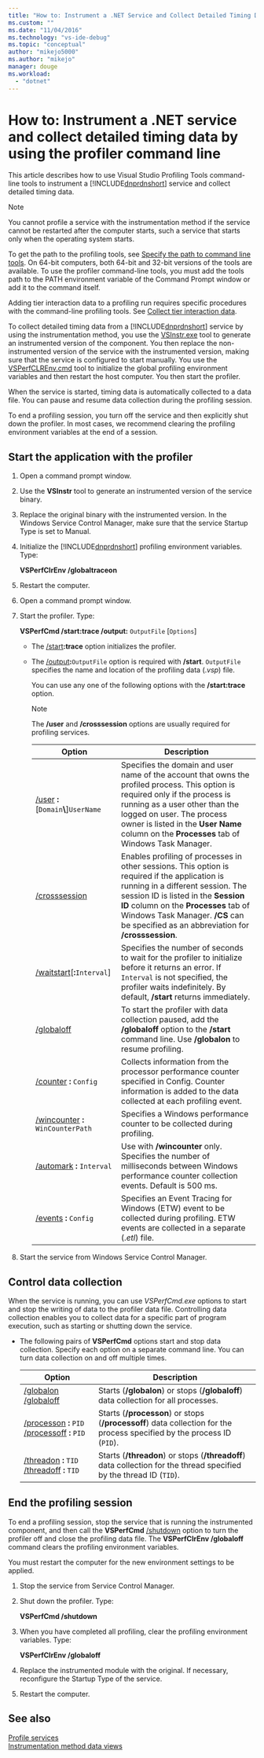 ```yaml
---
title: "How to: Instrument a .NET Service and Collect Detailed Timing Data by Using the Profiler Command Line | Microsoft Docs"
ms.custom: ""
ms.date: "11/04/2016"
ms.technology: "vs-ide-debug"
ms.topic: "conceptual"
author: "mikejo5000"
ms.author: "mikejo"
manager: douge
ms.workload: 
  - "dotnet"
---
```

# How to: Instrument a .NET service and collect detailed timing data by using the profiler command line

This article describes how to use Visual Studio Profiling Tools command-line tools to instrument a [!INCLUDE[dnprdnshort](../code-quality/includes/dnprdnshort_md.md)] service and collect detailed timing data.

> [!NOTE]
> You cannot profile a service with the instrumentation method if the service cannot be restarted after the computer starts, such a service that starts only when the operating system starts.
> 
> To get the path to the profiling tools, see [Specify the path to command line tools](../profiling/specifying-the-path-to-profiling-tools-command-line-tools.md). On 64-bit computers, both 64-bit and 32-bit versions of the tools are available. To use the profiler command-line tools, you must add the tools path to the PATH environment variable of the Command Prompt window or add it to the command itself.
>
> Adding tier interaction data to a profiling run requires specific procedures with the command-line profiling tools. See [Collect tier interaction data](../profiling/adding-tier-interaction-data-from-the-command-line.md).

To collect detailed timing data from a [!INCLUDE[dnprdnshort](../code-quality/includes/dnprdnshort_md.md)] service by using the instrumentation method, you use the [VSInstr.exe](../profiling/vsinstr.md) tool to generate an instrumented version of the component. You then replace the non-instrumented version of the service with the instrumented version, making sure that the service is configured to start manually. You use the [VSPerfCLREnv.cmd](../profiling/vsperfclrenv.md) tool to initialize the global profiling environment variables and then restart the host computer. You then start the profiler.

When the service is started, timing data is automatically collected to a data file. You can pause and resume data collection during the profiling session.

To end a profiling session, you turn off the service and then explicitly shut down the profiler. In most cases, we recommend clearing the profiling environment variables at the end of a session.

## Start the application with the profiler

1. Open a command prompt window.

2. Use the **VSInstr** tool to generate an instrumented version of the service binary.

3. Replace the original binary with the instrumented version. In the Windows Service Control Manager, make sure that the service Startup Type is set to Manual.

4. Initialize the [!INCLUDE[dnprdnshort](../code-quality/includes/dnprdnshort_md.md)] profiling environment variables. Type:

     **VSPerfClrEnv /globaltraceon**

5. Restart the computer.

6. Open a command prompt window.

7. Start the profiler. Type:

     **VSPerfCmd /start:trace /output:** `OutputFile` [`Options`]

   - The [/start](../profiling/start.md)**:trace** option initializes the profiler.

   - The [/output](../profiling/output.md)**:**`OutputFile` option is required with **/start**. `OutputFile` specifies the name and location of the profiling data (.*vsp*) file.

     You can use any one of the following options with the **/start:trace** option.

     > [!NOTE]
     > The **/user** and **/crosssession** options are usually required for profiling services.

     | Option | Description |
     | - | - |
     | [/user](../profiling/user-vsperfcmd.md) **:**[`Domain`**\\**]`UserName` | Specifies the domain and user name of the account that owns the profiled process. This option is required only if the process is running as a user other than the logged on user. The process owner is listed in the **User Name** column on the **Processes** tab of Windows Task Manager. |
     | [/crosssession](../profiling/crosssession.md) | Enables profiling of processes in other sessions. This option is required if the application is running in a different session. The session ID is listed in the **Session ID** column on the **Processes** tab of Windows Task Manager. **/CS** can be specified as an abbreviation for **/crosssession**. |
     | [/waitstart](../profiling/waitstart.md)[**:**`Interval`] | Specifies the number of seconds to wait for the profiler to initialize before it returns an error. If `Interval` is not specified, the profiler waits indefinitely. By default, **/start** returns immediately. |
     | [/globaloff](../profiling/globalon-and-globaloff.md) | To start the profiler with data collection paused, add the **/globaloff** option to the **/start** command line. Use **/globalon** to resume profiling. |
     | [/counter](../profiling/counter.md) **:** `Config` | Collects information from the processor performance counter specified in Config. Counter information is added to the data collected at each profiling event. |
     | [/wincounter](../profiling/wincounter.md) **:** `WinCounterPath` | Specifies a Windows performance counter to be collected during profiling. |
     | [/automark](../profiling/automark.md) **:** `Interval` | Use with **/wincounter** only. Specifies the number of milliseconds between Windows performance counter collection events. Default is 500 ms. |
     | [/events](../profiling/events-vsperfcmd.md) **:** `Config` | Specifies an Event Tracing for Windows (ETW) event to be collected during profiling. ETW events are collected in a separate (.*etl*) file. |


8. Start the service from Windows Service Control Manager.

## Control data collection

When the service is running, you can use *VSPerfCmd.exe* options to start and stop the writing of data to the profiler data file. Controlling data collection enables you to collect data for a specific part of program execution, such as starting or shutting down the service.

- The following pairs of **VSPerfCmd** options start and stop data collection. Specify each option on a separate command line. You can turn data collection on and off multiple times.

    |Option|Description|
    |------------|-----------------|
    |[/globalon /globaloff](../profiling/globalon-and-globaloff.md)|Starts (**/globalon**) or stops (**/globaloff**) data collection for all processes.|
    |[/processon](../profiling/processon-and-processoff.md) **:** `PID` [/processoff](../profiling/processon-and-processoff.md) **:** `PID`|Starts (**/processon**) or stops (**/processoff**) data collection for the process specified by the process ID (`PID`).|
    |[/threadon](../profiling/threadon-and-threadoff.md) **:** `TID` [/threadoff](../profiling/threadon-and-threadoff.md) **:** `TID`|Starts (**/threadon**) or stops (**/threadoff**) data collection for the thread specified by the thread ID (`TID`).|

## End the profiling session

To end a profiling session, stop the service that is running the instrumented component, and then call the **VSPerfCmd** [/shutdown](../profiling/shutdown.md) option to turn the profiler off and close the profiling data file. The **VSPerfClrEnv /globaloff** command clears the profiling environment variables.

You must restart the computer for the new environment settings to be applied.

1. Stop the service from Service Control Manager.

2. Shut down the profiler. Type:

     **VSPerfCmd /shutdown**

3. When you have completed all profiling, clear the profiling environment variables. Type:

     **VSPerfClrEnv /globaloff**

4. Replace the instrumented module with the original. If necessary, reconfigure the Startup Type of the service.

5. Restart the computer.

## See also

[Profile services](../profiling/command-line-profiling-of-services.md)  
[Instrumentation method data views](../profiling/instrumentation-method-data-views.md)
